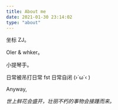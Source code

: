 ```yaml
---
title: About me
date: 2021-01-30 23:14:02
type: "about"
---
```


坐标 ZJ。

OIer & whker。

小提琴手。

日常被吊打日常 fst 日常自闭 (›´ω`‹ )

Anyway,

*世上鲜花会盛开，壮丽不朽的事物会接踵而来。*